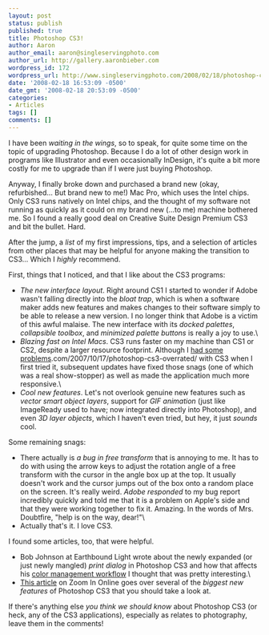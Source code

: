 ```yaml
---
layout: post
status: publish
published: true
title: Photoshop CS3!
author: Aaron
author_email: aaron@singleservingphoto.com
author_url: http://gallery.aaronbieber.com
wordpress_id: 172
wordpress_url: http://www.singleservingphoto.com/2008/02/18/photoshop-cs3/
date: '2008-02-18 16:53:09 -0500'
date_gmt: '2008-02-18 20:53:09 -0500'
categories:
- Articles
tags: []
comments: []
---
```

I have been _waiting in the wings_, so to speak, for quite some time
on the topic of upgrading Photoshop. Because I do a lot of other design
work in programs like Illustrator and even occasionally InDesign, it's
quite a bit more costly for me to upgrade than if I were just buying
Photoshop.

Anyway, I finally broke down and purchased a brand new (okay,
refurbished... But brand new to me!) Mac Pro, which uses the Intel
chips. Only CS3 runs natively on Intel chips, and the thought of my
software not running as quickly as it could on my brand new (...to me)
machine bothered me. So I found a really good deal on Creative Suite
Design Premium CS3 and bit the bullet. Hard.

After the jump, a *list* of my first impressions, tips, and a
selection of articles from other places that may be helpful for anyone
making the transition to CS3... Which I *highly* recommend.<span
id="more"></span><span id="more-172"></span>

First, things that I noticed, and that I like about the CS3 programs:

* *The new interface layout*. Right around CS1 I started to wonder if
Adobe wasn't falling directly into the _bloat trap_, which is when a
software maker adds new features and makes changes to their software
simply to be able to release a new version. I no longer think that Adobe
is a victim of this awful malaise. The new interface with its *docked
palettes*, *collapsible toolbox*, and *minimized palette buttons*
is really a joy to use.\
 * *Blazing fast on Intel Macs*. CS3 runs faster on my machine than
CS1 or CS2, despite a larger resource footprint. Although I [had some
problems](http://www.singleservingphoto).com/2007/10/17/photoshop-cs3-overrated/
with CS3 when I first tried it, subsequent updates have fixed those
snags (one of which was a real show-stopper) as well as made the
application much more responsive.\
 * *Cool new features*. Let's not overlook genuine new features such
as _vector smart object layers_, support for _GIF animation_ (just
like ImageReady used to have; now integrated directly into Photoshop),
and even _3D layer objects_, which I haven't even tried, but hey, it
just _sounds_ cool.

Some remaining snags:

* There actually is *a bug in free transform* that is annoying to me.
It has to do with using the arrow keys to adjust the rotation angle of a
free transform with the cursor in the angle box up at the top. It
usually doesn't work and the cursor jumps out of the box onto a random
place on the screen. It's really weird. *Adobe responded* to my bug
report incredibly quickly and told me that it is a problem on Apple's
side and that they were working together to fix it. Amazing. In the
words of Mrs. Doubtfire, "help is on the way, dear!"\
 * Actually that's it. I love CS3.

I found some articles, too, that were helpful.

* Bob Johnson at Earthbound Light wrote about the newly expanded (or
just newly mangled) *print dialog* in Photoshop CS3 and how that
affects his [color management
workflow](http://www.earthboundlight.com/phototips/photoshop-cs3-match-print-colors.html.)
I thought that was pretty interesting.\
 * [This
article](http://www.zoom-in.com/blog/2007/03/first_impressions_top_5_stando.php)
on Zoom In Online goes over several of the *biggest new features* of
Photoshop CS3 that you should take a look at.

If there's anything else *you think we should know* about Photoshop
CS3 (or heck, any of the CS3 applications), especially as relates to
photography, leave them in the comments!
